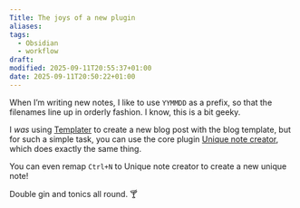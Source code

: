 ```yaml
---
Title: The joys of a new plugin
aliases:
tags:
  - Obsidian
  - workflow
draft:
modified: 2025-09-11T20:55:37+01:00
date: 2025-09-11T20:50:22+01:00
---
```

When I’m writing new notes, I like to use `YYMMDD` as a prefix, so that the filenames line up in orderly fashion. I know, this is a bit geeky.

I *was* using [Templater](https://silentvoid13.github.io/Templater/) to create a new blog post with the blog template, but for such a simple task, you can use the core plugin [Unique note creator](), which does exactly the same thing. 

You can even remap `Ctrl+N` to Unique note creator to create a new unique note!

Double gin and tonics all round. 🍸